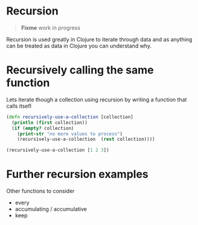 # Recursion

> **Fixme** work in progress

Recursion is used greatly in Clojure to iterate through data and as anything can be treated as data in Clojure you can understand why.

# Recursively calling the same function

Lets iterate though a collection using recursion by writing a function that calls itsefl

```clojure
(defn recursively-use-a-collection [collection]
  (println (first collection))
  (if (empty? collection)
    (print-str "no more values to process")
    (recursively-use-a-collection  (rest collection))))

(recursively-use-a-collection [1 2 3])
```


# Further recursion examples 

Other functions to consider
* every
* accumulating / accumulative
* keep
